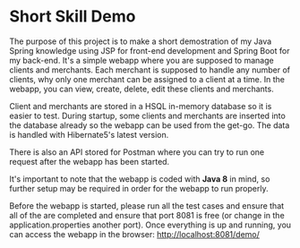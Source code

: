# Short Skill Demo
The purpose of this project is to make a short demostration of my Java Spring knowledge using JSP for front-end development and Spring Boot for my back-end. It's a simple webapp where you are supposed to manage clients and merchants. Each merchant is supposed to handle any number of clients, why only one merchant can be assigned to a client at a time. In the webapp, you can view, create, delete, edit these clients and merchants. 

Client and merchants are stored in a HSQL in-memory database so it is easier to test. During startup, some clients and merchants are inserted into the database already so the webapp can be used from the get-go. The data is handled with Hibernate5's latest version. 

There is also an API stored for Postman where you can try to run one request after the webapp has been started. 

It's important to note that the webapp is coded with **Java 8** in mind, so further setup may be required in order for the webapp to run properly.

Before the webapp is started, please run all the test cases and ensure that all of the are completed and ensure that port 8081 is free (or change in the application.properties another port).
Once everything is up and running, you can access the webapp in the browser: [http://localhost:8081/demo/](http://localhost:8081/demo/)
